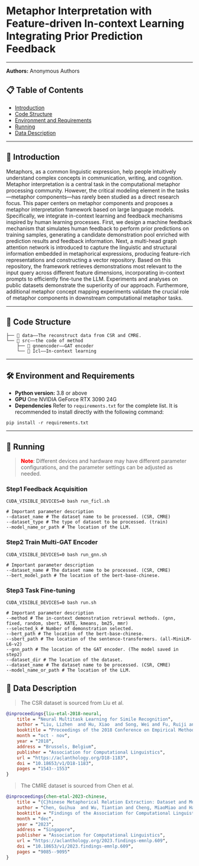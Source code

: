 # Metaphor Interpretation with Feature-driven In-context Learning Integrating Prior Prediction Feedback

---

**Authors:** Anonymous Authors


## 📋 Table of Contents
- [Introduction](#anchor-introduction)
- [Code Structure](#anchor-code-structure)
- [Environment and Requirements](#anchor-environment-and-requirements)
- [Running](#anchor-running)
- [Data Description](#anchor-data-description)

---

<a id="anchor-introduction"></a>
## 📌 Introduction

Metaphors, as a common linguistic expression, help people intuitively understand complex concepts in communication, writing, and cognition. Metaphor interpretation is a central task in the computational metaphor processing community. However, the critical modeling element in the tasks—metaphor components—has rarely been studied as a direct research focus. This paper centers on metaphor components and proposes a metaphor interpretation framework based on large language models. Specifically, we integrate in-context learning and feedback mechanisms inspired by human learning processes. First, we design a machine feedback mechanism that simulates human feedback to perform prior predictions on training samples, generating a candidate demonstration pool enriched with prediction results and feedback information. Next, a multi-head graph attention network is introduced to capture the linguistic and structural information embedded in metaphorical expressions, producing feature-rich representations and constructing a vector repository. Based on this repository, the framework retrieves demonstrations most relevant to the input query across different feature dimensions, incorporating in-context prompts to efficiently fine-tune the LLM. Experiments and analyses on public datasets demonstrate the superiority of our approach. Furthermore, additional metaphor concept mapping experiments validate the crucial role of metaphor components in downstream computational metaphor tasks. 

---

<a id="anchor-code-structure"></a>
## 📂 Code Structure
```angular2html
├── 📁 data——The reconstruct data from CSR and CMRE.
└── 📁 src——the code of method
    ├── 📁 gnnencoder——GAT encoder
    └── 📁 Icl——In-context learning
```

---

<a id="anchor-environment-and-requirements"></a>
## 🛠 Environment and Requirements
- **Python version:** 3.8 or above
- **GPU** One NVIDIA GeForce RTX 3090 24G
- **Dependencies** Refer to `requirements.txt` for the complete list. It is recommended to install directly with the following command:
```shell
pip install -r requirements.txt
```
---

<a id="anchor-running"></a>
## 🚀 Running
><span style="color:red;font-weight:800;">Note</span>: Different devices and hardware may have different parameter configurations, and the parameter settings can be adjusted as needed.

### Step1 Feedback Acquisition
```shell
CUDA_VISIBLE_DEVICES=0 bash run_ficl.sh
```
```shell
# Important parameter description
--dataset_name # The dataset name to be processed. (CSR, CMRE)
--dataset_type # The type of dataset to be processed. (train)
--model_name_or_path # The location of the LLM.
```

### Step2 Train Multi-GAT Encoder
```shell
CUDA_VISIBLE_DEVICES=0 bash run_gnn.sh
```
```shell
# Important parameter description
--dataset_name # The dataset name to be processed. (CSR, CMRE)
--bert_model_path # The location of the bert-base-chinese.
```


### Step3 Task Fine-tuning
```shell
CUDA_VISIBLE_DEVICES=0 bash run.sh
```

```shell
# Important parameter description
--method # The in-context demonstration retrieval methods. (gnn, fixed, random, sbert, KATE, kmeans, bm25, mmr)
--selected_k # Number of demonstration selected.
--bert_path # The location of the bert-base-chinese.
--sbert_path # The location of the sentence-transformers. (all-MiniLM-L6-v2)
--gnn_path # The location of the GAT encoder. (The model saved in step2)
--dataset_dir # The location of the dataset.
--dataset_name # The dataset name to be processed. (CSR, CMRE)
--model_name_or_path # The location of the LLM.
```

## 📄 Data Description
>The CSR dataset is sourced from Liu et al.
```bibtex
@inproceedings{liu-etal-2018-neural,
    title = "Neural Multitask Learning for Simile Recognition",
    author = "Liu, Lizhen  and Hu, Xiao  and Song, Wei and Fu, Ruiji and Liu, Ting  and Hu, Guoping",
    booktitle = "Proceedings of the 2018 Conference on Empirical Methods in Natural Language Processing",
    month = "oct - nov",
    year = "2018",
    address = "Brussels, Belgium",
    publisher = "Association for Computational Linguistics",
    url = "https://aclanthology.org/D18-1183",
    doi = "10.18653/v1/D18-1183",
    pages = "1543--1553"
}
```
>The CMRE dataset is sourced from Chen et al.
```bibtex
@inproceedings{chen-etal-2023-chinese,
    title = "{C}hinese Metaphorical Relation Extraction: Dataset and Models",
    author = "Chen, Guihua  and Wu, Tiantian and Cheng, MiaoMiao and Han, Xu and Gong, Jiefu  and Wang, Shijin and Song, Wei",
    booktitle = "Findings of the Association for Computational Linguistics: EMNLP 2023",
    month = "dec",
    year = "2023",
    address = "Singapore",
    publisher = "Association for Computational Linguistics",
    url = "https://aclanthology.org/2023.findings-emnlp.609",
    doi = "10.18653/v1/2023.findings-emnlp.609",
    pages = "9085--9095"
}
```

